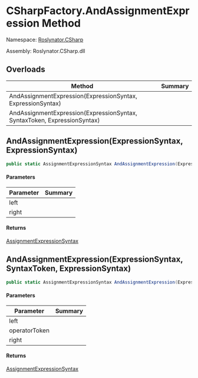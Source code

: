 # CSharpFactory\.AndAssignmentExpression Method

Namespace: [Roslynator.CSharp](../../README.md)

Assembly: Roslynator\.CSharp\.dll

## Overloads

| Method | Summary |
| ------ | ------- |
| AndAssignmentExpression\(ExpressionSyntax, ExpressionSyntax\) | |
| AndAssignmentExpression\(ExpressionSyntax, SyntaxToken, ExpressionSyntax\) | |

## AndAssignmentExpression\(ExpressionSyntax, ExpressionSyntax\)

```csharp
public static AssignmentExpressionSyntax AndAssignmentExpression(ExpressionSyntax left, ExpressionSyntax right)
```

#### Parameters

| Parameter | Summary |
| --------- | ------- |
| left | |
| right | |

#### Returns

[AssignmentExpressionSyntax](https://docs.microsoft.com/en-us/dotnet/api/microsoft.codeanalysis.csharp.syntax.assignmentexpressionsyntax)


## AndAssignmentExpression\(ExpressionSyntax, SyntaxToken, ExpressionSyntax\)

```csharp
public static AssignmentExpressionSyntax AndAssignmentExpression(ExpressionSyntax left, SyntaxToken operatorToken, ExpressionSyntax right)
```

#### Parameters

| Parameter | Summary |
| --------- | ------- |
| left | |
| operatorToken | |
| right | |

#### Returns

[AssignmentExpressionSyntax](https://docs.microsoft.com/en-us/dotnet/api/microsoft.codeanalysis.csharp.syntax.assignmentexpressionsyntax)


